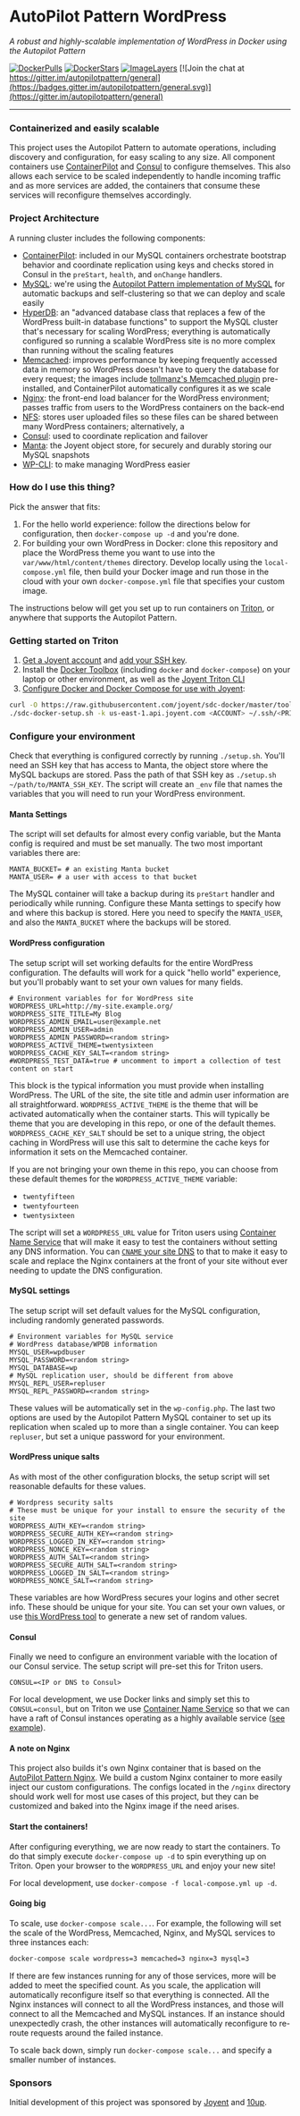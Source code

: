 # AutoPilot Pattern WordPress

*A robust and highly-scalable implementation of WordPress in Docker using the Autopilot Pattern*

[![DockerPulls](https://img.shields.io/docker/pulls/autopilotpattern/wordpress.svg)](https://registry.hub.docker.com/u/autopilotpattern/wordpress/)
[![DockerStars](https://img.shields.io/docker/stars/autopilotpattern/wordpress.svg)](https://registry.hub.docker.com/u/autopilotpattern/wordpress/)
[![ImageLayers](https://badge.imagelayers.io/autopilotpattern/wordpress:latest.svg)](https://imagelayers.io/?images=autopilotpattern/wordpress:latest)
[![Join the chat at https://gitter.im/autopilotpattern/general](https://badges.gitter.im/autopilotpattern/general.svg)](https://gitter.im/autopilotpattern/general)

---

### Containerized and easily scalable

This project uses the Autopilot Pattern to automate operations, including discovery and configuration, for easy scaling to any size. All component containers use [ContainerPilot](https://www.joyent.com/containerpilot) and [Consul](https://consul.io/) to configure themselves. This also allows each service to be scaled independently to handle incoming traffic and as more services are added, the containers that consume these services will reconfigure themselves accordingly.

### Project Architecture

A running cluster includes the following components:

- [ContainerPilot](https://www.joyent.com/containerpilot): included in our MySQL containers orchestrate bootstrap behavior and coordinate replication using keys and checks stored in Consul in the `preStart`, `health`, and `onChange` handlers.
- [MySQL](https://github.com/autopilotpattern/mysql/): we're using the [Autopilot Pattern implementation of MySQL](https://www.joyent.com/blog/dbaas-simplicity-no-lock-in) for automatic backups and self-clustering so that we can deploy and scale easily
- [HyperDB](https://wordpress.org/plugins/hyperdb/): an "advanced database class that replaces a few of the WordPress built-in database functions" to support the MySQL cluster that's necessary for scaling WordPress; everything is automatically configured so running a scalable WordPress site is no more complex than running without the scaling features
- [Memcached](https://github.com/autpilotpattern/memcached/): improves performance by keeping frequently accessed data in memory so WordPress doesn't have to query the database for every request; the images include [tollmanz's Memcached plugin](https://github.com/tollmanz/wordpress-pecl-memcached-object-cache) pre-installed, and ContainerPilot automatically configures it as we scale
- [Nginx](https://github.com/autopilotpattern/nginx): the front-end load balancer for the WordPress environment; passes traffic from users to the WordPress containers on the back-end
- [NFS](https://github.com/autpilotpattern/nfsserver/): stores user uploaded files so these files can be shared between many WordPress containers; alternatively, a
- [Consul](https://www.consul.io/): used to coordinate replication and failover
- [Manta](https://www.joyent.com/object-storage): the Joyent object store, for securely and durably storing our MySQL snapshots
- [WP-CLI](http://wp-cli.org/): to make managing WordPress easier

### How do I use this thing?

Pick the answer that fits:

1. For the hello world experience: follow the directions below for configuration, then `docker-compose up -d` and you're done.
1. For building your own WordPress in Docker: clone this repository and place the WordPress theme you want to use into the `var/www/html/content/themes` directory. Develop locally using the `local-compose.yml` file, then build your Docker image and run those in the cloud with your own `docker-compose.yml` file that specifies your custom image.

The instructions below will get you set up to run containers on [Triton](https://www.joyent.com/), or anywhere that supports the Autopilot Pattern.

### Getting started on Triton

1. [Get a Joyent account](https://my.joyent.com/landing/signup/) and [add your SSH key](https://docs.joyent.com/public-cloud/getting-started).
1. Install the [Docker Toolbox](http://docker.com/toolbox) (including `docker` and `docker-compose`) on your laptop or other environment, as well as the [Joyent Triton CLI](https://www.joyent.com/blog/introducing-the-triton-command-line-tool)
1. [Configure Docker and Docker Compose for use with Joyent](https://docs.joyent.com/public-cloud/api-access/docker):

```bash
curl -O https://raw.githubusercontent.com/joyent/sdc-docker/master/tools/sdc-docker-setup.sh && chmod +x sdc-docker-setup.sh
./sdc-docker-setup.sh -k us-east-1.api.joyent.com <ACCOUNT> ~/.ssh/<PRIVATE_KEY_FILE>
```

### Configure your environment

Check that everything is configured correctly by running `./setup.sh`. You'll need an SSH key that has access to Manta, the object store where the MySQL backups are stored. Pass the path of that SSH key as `./setup.sh ~/path/to/MANTA_SSH_KEY`. The script will create an `_env` file that names the variables that you will need to run your WordPress environment.

#### Manta Settings

The script will set defaults for almost every config variable, but the Manta config is required and must be set manually. The two most important variables there are:

```
MANTA_BUCKET= # an existing Manta bucket
MANTA_USER= # a user with access to that bucket
```

The MySQL container will take a backup during its `preStart` handler and periodically while running. Configure these Manta settings to specify how and where this backup is stored. Here you need to specify the `MANTA_USER`, and also the `MANTA_BUCKET` where the backups will be stored.

#### WordPress configuration

The setup script will set working defaults for the entire WordPress configuration. The defaults will work for a quick "hello world" experience, but you'll probably want to set your own values for many fields.

```
# Environment variables for for WordPress site
WORDPRESS_URL=http://my-site.example.org/
WORDPRESS_SITE_TITLE=My Blog
WORDPRESS_ADMIN_EMAIL=user@example.net
WORDPRESS_ADMIN_USER=admin
WORDPRESS_ADMIN_PASSWORD=<random string>
WORDPRESS_ACTIVE_THEME=twentysixteen
WORDPRESS_CACHE_KEY_SALT=<random string>
#WORDPRESS_TEST_DATA=true # uncomment to import a collection of test content on start
```

This block is the typical information you must provide when installing WordPress. The URL of the site, the site title and admin user information are all straightforward. `WORDPRESS_ACTIVE_THEME` is the theme that will be activated automatically when the container starts. This will typically be theme that you are developing in this repo, or one of the default themes. `WORDPRESS_CACHE_KEY_SALT` should be set to a unique string, the object caching in WordPress will use this salt to determine the cache keys for information it sets on the Memcached container.

If you are not bringing your own theme in this repo, you can choose from these default themes for the `WORDPRESS_ACTIVE_THEME` variable:

- `twentyfifteen`
- `twentyfourteen`
- `twentysixteen`

The script will set a `WORDPRESS_URL` value for Triton users using [Container Name Service](https://www.joyent.com/blog/introducing-triton-container-name-service) that will make it easy to test the containers without setting any DNS information. You can [`CNAME` your site DNS](https://www.joyent.com/blog/introducing-triton-container-name-service#example-global-dns) to that to make it easy to scale and replace the Nginx containers at the front of your site without ever needing to update the DNS configuration.

#### MySQL settings

The setup script will set default values for the MySQL configuration, including randomly generated passwords.

```
# Environment variables for MySQL service
# WordPress database/WPDB information
MYSQL_USER=wpdbuser
MYSQL_PASSWORD=<random string>
MYSQL_DATABASE=wp
# MySQL replication user, should be different from above
MYSQL_REPL_USER=repluser
MYSQL_REPL_PASSWORD=<random string>
```

These values will be automatically set in the `wp-config.php`. The last two options are used by the Autopilot Pattern MySQL container to set up its replication when scaled up to more than a single container. You can keep `repluser`, but set a unique password for your environment.

#### WordPress unique salts

As with most of the other configuration blocks, the setup script will set reasonable defaults for these values.

```
# Wordpress security salts
# These must be unique for your install to ensure the security of the site
WORDPRESS_AUTH_KEY=<random string>
WORDPRESS_SECURE_AUTH_KEY=<random string>
WORDPRESS_LOGGED_IN_KEY=<random string>
WORDPRESS_NONCE_KEY=<random string>
WORDPRESS_AUTH_SALT=<random string>
WORDPRESS_SECURE_AUTH_SALT=<random string>
WORDPRESS_LOGGED_IN_SALT=<random string>
WORDPRESS_NONCE_SALT=<random string>
```

These variables are how WordPress secures your logins and other secret info. These should be unique for your site. You can set your own values, or use [this WordPress tool](https://api.wordpress.org/secret-key/1.1/salt/) to generate a new set of random values.

#### Consul

Finally we need to configure an environment variable with the location of our Consul service. The setup script will pre-set this for Triton users.

```
CONSUL=<IP or DNS to Consul>
```

For local development, we use Docker links and simply set this to `CONSUL=consul`, but on Triton we use [Container Name Service](https://www.joyent.com/blog/introducing-triton-container-name-service) so that we can have a raft of Consul instances operating as a highly available service ([see example](https://www.joyent.com/blog/introducing-triton-container-name-service#example-consul-bootstrapping)).

#### A note on Nginx

This project also builds it's own Nginx container that is based on the [AutoPilot Pattern Nginx](https://github.com/autopilotpattern/nginx). We build a custom Nginx container to more easily inject our custom configurations. The configs located in the `/nginx` directory should work well for most use cases of this project, but they can be customized and baked into the Nginx image if the need arises.

#### Start the containers!

After configuring everything, we are now ready to start the containers. To do that simply execute `docker-compose up -d` to spin everything up on Triton. Open your browser to the `WORDPRESS_URL` and enjoy your new site!

For local development, use `docker-compose -f local-compose.yml up -d`.

#### Going big

To scale, use `docker-compose scale...`. For example, the following will set the scale of the WordPress, Memcached, Nginx, and MySQL services to three instances each:

```bash
docker-compose scale wordpress=3 memcached=3 nginx=3 mysql=3
```

If there are few instances running for any of those services, more will be added to meet the specified count. As you scale, the application will automatically reconfigure itself so that everything is connected. All the Nginx instances will connect to all the WordPress instances, and those will connect to all the Memcached and MySQL instances. If an instance should unexpectedly crash, the other instances will automatically reconfigure to re-route requests around the failed instance.

To scale back down, simply run `docker-compose scale...` and specify a smaller number of instances.

### Sponsors

Initial development of this project was sponsored by [Joyent](https://www.joyent.com) and [10up](http://10up.com).
